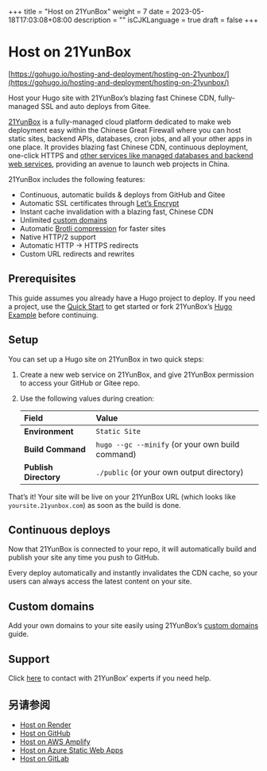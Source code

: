+++
title = "Host on 21YunBox"
weight = 7
date = 2023-05-18T17:03:08+08:00
description = ""
isCJKLanguage = true
draft = false
+++

# Host on 21YunBox

[https://gohugo.io/hosting-and-deployment/hosting-on-21yunbox/](https://gohugo.io/hosting-and-deployment/hosting-on-21yunbox/)

Host your Hugo site with 21YunBox’s blazing fast Chinese CDN, fully-managed SSL and auto deploys from Gitee.

[21YunBox](https://www.21yunbox.com/) is a fully-managed cloud platform dedicated to make web deployment easy within the Chinese Great Firewall where you can host static sites, backend APIs, databases, cron jobs, and all your other apps in one place. It provides blazing fast Chinese CDN, continuous deployment, one-click HTTPS and [other services like managed databases and backend web services](https://www.21yunbox.com/docs/), providing an avenue to launch web projects in China.

21YunBox includes the following features:

- Continuous, automatic builds & deploys from GitHub and Gitee
- Automatic SSL certificates through [Let’s Encrypt](https://letsencrypt.org/)
- Instant cache invalidation with a blazing fast, Chinese CDN
- Unlimited [custom domains](https://www.21yunbox.com/docs/#/custom-domains)
- Automatic [Brotli compression](https://en.wikipedia.org/wiki/Brotli) for faster sites
- Native HTTP/2 support
- Automatic HTTP → HTTPS redirects
- Custom URL redirects and rewrites

## Prerequisites 

This guide assumes you already have a Hugo project to deploy. If you need a project, use the [Quick Start](https://gohugo.io/getting-started/quick-start/) to get started or fork 21YunBox’s [Hugo Example](https://gitee.com/eryiyunbox-examples/hello-hugo) before continuing.

## Setup 

You can set up a Hugo site on 21YunBox in two quick steps:

1. Create a new web service on 21YunBox, and give 21YunBox permission to access your GitHub or Gitee repo.

2. Use the following values during creation:

   | Field                 | Value                                            |
   | :-------------------- | :----------------------------------------------- |
   | **Environment**       | `Static Site`                                    |
   | **Build Command**     | `hugo --gc --minify` (or your own build command) |
   | **Publish Directory** | `./public` (or your own output directory)        |

That’s it! Your site will be live on your 21YunBox URL (which looks like `yoursite.21yunbox.com`) as soon as the build is done.

## Continuous deploys 

Now that 21YunBox is connected to your repo, it will automatically build and publish your site any time you push to GitHub.

Every deploy automatically and instantly invalidates the CDN cache, so your users can always access the latest content on your site.

## Custom domains 

Add your own domains to your site easily using 21YunBox’s [custom domains](https://www.21yunbox.com/docs/#/custom-domains) guide.

## Support 

Click [here](https://www.21yunbox.com/docs/#/contact) to contact with 21YunBox’ experts if you need help.

## 另请参阅

- [Host on Render](https://gohugo.io/hosting-and-deployment/hosting-on-render/)
- [Host on GitHub](https://gohugo.io/hosting-and-deployment/hosting-on-github/)
- [Host on AWS Amplify](https://gohugo.io/hosting-and-deployment/hosting-on-aws-amplify/)
- [Host on Azure Static Web Apps](https://gohugo.io/hosting-and-deployment/hosting-on-azure/)
- [Host on GitLab](https://gohugo.io/hosting-and-deployment/hosting-on-gitlab/)
